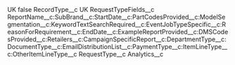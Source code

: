 <?xml version="1.0" encoding="UTF-8"?>
<CustomMetadata xmlns="http://soap.sforce.com/2006/04/metadata" xmlns:xsi="http://www.w3.org/2001/XMLSchema-instance" xmlns:xsd="http://www.w3.org/2001/XMLSchema">
    <label>UK</label>
    <protected>false</protected>
    <values>
        <field>RecordType__c</field>
        <value xsi:type="xsd:string">UK</value>
    </values>
    <values>
        <field>RequestTypeFields__c</field>
        <value xsi:type="xsd:string">ReportName__c:SubBrand__c:StartDate__c:PartCodesProvided__c:ModelSegmentation__c:KeywordTextSearchRequired__c:EventJobTypeSpecific__c:ReasonForRequirement__c:EndDate__c:ExampleReportProvided__c:DMSCodesProvided__c:Retailers__c:CampaignSpecificReport__c:DepartmentType__c:DocumentType__c:EmailDistributionList__c:PaymentType__c:ItemLineType__c:OtherItemLineType__c</value>
    </values>
    <values>
        <field>RequestType__c</field>
        <value xsi:type="xsd:string">Analytics__c</value>
    </values>
</CustomMetadata>
